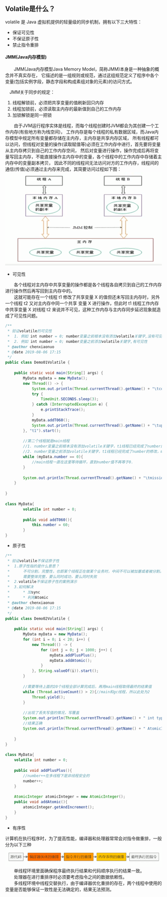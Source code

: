 ## Volatile是什么？
volatile 是 Java 虚拟机提供的轻量级的同步机制，拥有以下三大特性：
- 保证可见性
- 不保证原子性
- 禁止指令重排

#### JMM(Java内存模型)
&#8194;&#8194;&#8194;&#8194;JMM(Java内存模型Java Memory Model，简称JMM)本身是一种抽象的概念并不真实存在，
它描述的是一组规则或规范，通过这组规范定义了程序中各个变量(包括实例字段，静态字段和构成素组对象的元素)的访问方式。  

&#8194;&#8194;JMM关于同步的规定：
1. 线程解锁前，必须把共享变量的值刷新回只内存
2. 线程加锁前，必须读取主内存的最新值到自己的工作内存
3. 加锁解锁是同一把锁

&#8194;&#8194;&#8194;&#8194;由于JVM运行程序实体是线程，而每个线程创建时JVM都会为其创建一个工作内存(有些地方称为栈空间)，
工作内存是每个线程的私有数据区域，而Java内存模型中规定所有变量都存储在主内存，主内存是共享内存区域，
所有线程都可以访问，但线程对变量的操作(读取赋值等)必须在工作内存中进行，首先要将变量从主内存拷贝到自己的工作内存空间，
然后对变量进行操作，操作完成后再将变量写回主内存，不能直接操作主内存中的变量，各个线程中的工作内存中存储着主内存中的变量副本拷贝，
因此不同的线程间无法访问对方的工作内存，线程间的通信(传值)必须通过主内存来完成，其简要访问过程如下图：  
![JMM](JMM.png#pic_center)
- 可见性

&#8194;&#8194;&#8194;&#8194;各个线程对主内存中共享变量的操作都是各个线程各自拷贝到自己的工作内存进行操作然后再写回到主内存中的。  
&#8194;&#8194;&#8194;&#8194;这就可能存在一个线程 t1 修改了共享变量 X 的值但还未写回主内存时，另外一个线程 t2 又对主内存中同一个共享
变量 X 进行操作，但此时 t1 线程工作内存中共享变量 X 对线程 t2 来说并不可见，这种工作内存与主内存同步延迟现象就造成了可见性问题。
```java
/**
 * 验证volatile的可见性
 *  1. 例如 int number = 0; number变量之前根本没有添加volatile关键字,没有可见性
 *  2. 例如 int number = 0; number变量之前添加volatile关键字,有可见性
 * @author chenxiaonuo
 * @date 2019-08-06 17:15
 */
public class Demo01Volatile {

    public static void main(String[] args) {
        MyData myData = new MyData();
        new Thread(() -> {
            System.out.println(Thread.currentThread().getName() + "\tcome in");
            try {
                TimeUnit.SECONDS.sleep(3);
            } catch (InterruptedException e) {
                e.printStackTrace();
            }
            myData.addT060();
            System.out.println(Thread.currentThread().getName() + "\tupdate number value：" + myData.number);
        }, "t1").start();

        //第二个线程就是main线程
        //1. number变量之前根本没有添加volatile关键字，t1线程已经完成了number的修改，但是main线程没有接收到number改变了，因此一直等待
        //2. number变量之前添加volatile关键字，t1线程已经完成了number的修改，main线程接收到number改变了，满足条件继续执行
        while (myData.number == 0){
            //main线程一直在这里等待循环，直到number值不再等于0.
        }

        System.out.println(Thread.currentThread().getName() + "\tmission is over，main get number value：" + myData.number);
    }

}

class MyData{
        volatile int number = 0;
    
        public void addT060(){
            this.number = 60;
        }
}

```
- 原子性
```java
/**
 * 验证volatile不保证原子性
 *  1.原子性指的是什么意思？
 *      不可分割，完整性，也即某个线程正在做某个业务时，中间不可以被加塞或者被分割。
 *      需要整体完整，要么同时成功，要么同时失败
 *  2.volatile不保证原子性的案例演示
 *  3.如何解决
 *      * 加sync
 *      * 利用Atomic
 * @author chenxiaonuo
 * @date 2019-08-06 17:15
 */
public class Demo02Volatile {

    public static void main(String[] args) {
        MyData myData = new MyData();
        for (int i = 0; i < 20; i++) {
            new Thread(() -> {
                for (int j = 0; j < 1000; j++) {
                    myData.addPlusPlus();
                    myData.addAtomic();
                }
            }, String.valueOf(i)).start();
        }

        //需要等待上面的20个线程全部计算完成后，再用main线程取得最终的结果值
        while (Thread.activeCount() > 2){//main和gc线程，所以此处为2
            Thread.yield();
        }

        //出现了丢失写值的情况，写覆盖
        System.out.println(Thread.currentThread().getName() + " int type, finally number value：" + myData.number);
        //结果正确
        System.out.println(Thread.currentThread().getName() + " AtomicInteger type, finally number value：" + myData.atomicInteger);

    }
}

class MyData{
    volatile int number = 0;

    public void addPlusPlus(){
        //number++在多线程下是非线程安全的
        number++;
    }

    AtomicInteger atomicInteger = new AtomicInteger();
    public void addAtomic(){
        atomicInteger.getAndIncrement();
    }
}
```
- 有序性

计算机在执行程序时，为了提高性能，编译器和处理器常常会对指令做重排，一般分为以下三种
![指令重排](cookbook.png#pic_center)
&#8194;&#8194;&#8194;&#8194;单线程环境里面确保程序最终执行结果和代码顺序执行的结果一致。  
&#8194;&#8194;&#8194;&#8194;处理器在进行重排序时必须要考虑指令之间的数据依赖性。  
&#8194;&#8194;&#8194;&#8194;多线程环境中线程交替执行，由于编译器优化重排的存在，两个线程中使用的变量是否能够保证一致性是无法确定的，结果无法预测。


